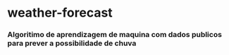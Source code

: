 # weather-forecast

### Algoritimo de aprendizagem de maquina com dados publicos para prever a possibilidade de chuva


